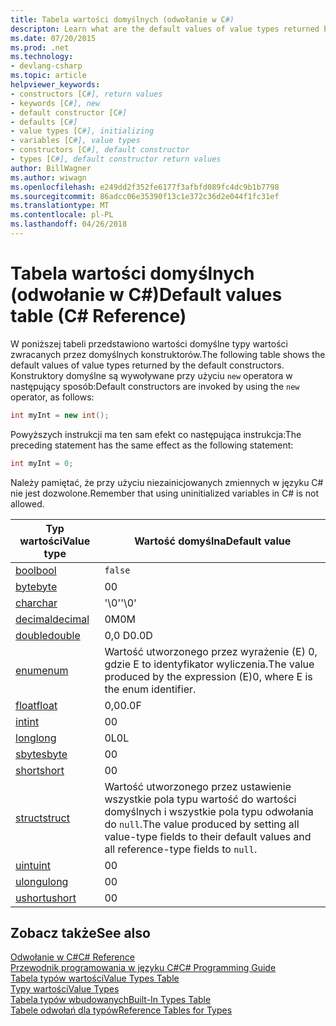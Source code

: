 ```yaml
---
title: Tabela wartości domyślnych (odwołanie w C#)
descripton: Learn what are the default values of value types returned by the default constructors.
ms.date: 07/20/2015
ms.prod: .net
ms.technology:
- devlang-csharp
ms.topic: article
helpviewer_keywords:
- constructors [C#], return values
- keywords [C#], new
- default constructor [C#]
- defaults [C#]
- value types [C#], initializing
- variables [C#], value types
- constructors [C#], default constructor
- types [C#], default constructor return values
author: BillWagner
ms.author: wiwagn
ms.openlocfilehash: e249dd2f352fe6177f3afbfd089fc4dc9b1b7798
ms.sourcegitcommit: 86adcc06e35390f13c1e372c36d2e044f1fc31ef
ms.translationtype: MT
ms.contentlocale: pl-PL
ms.lasthandoff: 04/26/2018
---
```

# <a name="default-values-table-c-reference"></a><span data-ttu-id="d33df-102">Tabela wartości domyślnych (odwołanie w C#)</span><span class="sxs-lookup"><span data-stu-id="d33df-102">Default values table (C# Reference)</span></span>

<span data-ttu-id="d33df-103">W poniższej tabeli przedstawiono wartości domyślne typy wartości zwracanych przez domyślnych konstruktorów.</span><span class="sxs-lookup"><span data-stu-id="d33df-103">The following table shows the default values of value types returned by the default constructors.</span></span> <span data-ttu-id="d33df-104">Konstruktory domyślne są wywoływane przy użyciu `new` operatora w następujący sposób:</span><span class="sxs-lookup"><span data-stu-id="d33df-104">Default constructors are invoked by using the `new` operator, as follows:</span></span>

```csharp
int myInt = new int();
```

<span data-ttu-id="d33df-105">Powyższych instrukcji ma ten sam efekt co następująca instrukcja:</span><span class="sxs-lookup"><span data-stu-id="d33df-105">The preceding statement has the same effect as the following statement:</span></span>

```csharp
int myInt = 0;
```

<span data-ttu-id="d33df-106">Należy pamiętać, że przy użyciu niezainicjowanych zmiennych w języku C# nie jest dozwolone.</span><span class="sxs-lookup"><span data-stu-id="d33df-106">Remember that using uninitialized variables in C# is not allowed.</span></span>

|<span data-ttu-id="d33df-107">Typ wartości</span><span class="sxs-lookup"><span data-stu-id="d33df-107">Value type</span></span>|<span data-ttu-id="d33df-108">Wartość domyślna</span><span class="sxs-lookup"><span data-stu-id="d33df-108">Default value</span></span>|
|----------------|-------------------|
|[<span data-ttu-id="d33df-109">bool</span><span class="sxs-lookup"><span data-stu-id="d33df-109">bool</span></span>](bool.md)|`false`|
|[<span data-ttu-id="d33df-110">byte</span><span class="sxs-lookup"><span data-stu-id="d33df-110">byte</span></span>](byte.md)|<span data-ttu-id="d33df-111">0</span><span class="sxs-lookup"><span data-stu-id="d33df-111">0</span></span>|
|[<span data-ttu-id="d33df-112">char</span><span class="sxs-lookup"><span data-stu-id="d33df-112">char</span></span>](char.md)|<span data-ttu-id="d33df-113">'\0'</span><span class="sxs-lookup"><span data-stu-id="d33df-113">'\0'</span></span>|
|[<span data-ttu-id="d33df-114">decimal</span><span class="sxs-lookup"><span data-stu-id="d33df-114">decimal</span></span>](decimal.md)|<span data-ttu-id="d33df-115">0M</span><span class="sxs-lookup"><span data-stu-id="d33df-115">0M</span></span>|
|[<span data-ttu-id="d33df-116">double</span><span class="sxs-lookup"><span data-stu-id="d33df-116">double</span></span>](double.md)|<span data-ttu-id="d33df-117">0,0 D</span><span class="sxs-lookup"><span data-stu-id="d33df-117">0.0D</span></span>|
|[<span data-ttu-id="d33df-118">enum</span><span class="sxs-lookup"><span data-stu-id="d33df-118">enum</span></span>](enum.md)|<span data-ttu-id="d33df-119">Wartość utworzonego przez wyrażenie (E) 0, gdzie E to identyfikator wyliczenia.</span><span class="sxs-lookup"><span data-stu-id="d33df-119">The value produced by the expression (E)0, where E is the enum identifier.</span></span>|
|[<span data-ttu-id="d33df-120">float</span><span class="sxs-lookup"><span data-stu-id="d33df-120">float</span></span>](float.md)|<span data-ttu-id="d33df-121">0,0</span><span class="sxs-lookup"><span data-stu-id="d33df-121">0.0F</span></span>|
|[<span data-ttu-id="d33df-122">int</span><span class="sxs-lookup"><span data-stu-id="d33df-122">int</span></span>](int.md)|<span data-ttu-id="d33df-123">0</span><span class="sxs-lookup"><span data-stu-id="d33df-123">0</span></span>|
|[<span data-ttu-id="d33df-124">long</span><span class="sxs-lookup"><span data-stu-id="d33df-124">long</span></span>](long.md)|<span data-ttu-id="d33df-125">0L</span><span class="sxs-lookup"><span data-stu-id="d33df-125">0L</span></span>|
|[<span data-ttu-id="d33df-126">sbyte</span><span class="sxs-lookup"><span data-stu-id="d33df-126">sbyte</span></span>](sbyte.md)|<span data-ttu-id="d33df-127">0</span><span class="sxs-lookup"><span data-stu-id="d33df-127">0</span></span>|
|[<span data-ttu-id="d33df-128">short</span><span class="sxs-lookup"><span data-stu-id="d33df-128">short</span></span>](short.md)|<span data-ttu-id="d33df-129">0</span><span class="sxs-lookup"><span data-stu-id="d33df-129">0</span></span>|
|[<span data-ttu-id="d33df-130">struct</span><span class="sxs-lookup"><span data-stu-id="d33df-130">struct</span></span>](struct.md)|<span data-ttu-id="d33df-131">Wartość utworzonego przez ustawienie wszystkie pola typu wartość do wartości domyślnych i wszystkie pola typu odwołania do `null`.</span><span class="sxs-lookup"><span data-stu-id="d33df-131">The value produced by setting all value-type fields to their default values and all reference-type fields to `null`.</span></span>|
|[<span data-ttu-id="d33df-132">uint</span><span class="sxs-lookup"><span data-stu-id="d33df-132">uint</span></span>](uint.md)|<span data-ttu-id="d33df-133">0</span><span class="sxs-lookup"><span data-stu-id="d33df-133">0</span></span>|
|[<span data-ttu-id="d33df-134">ulong</span><span class="sxs-lookup"><span data-stu-id="d33df-134">ulong</span></span>](ulong.md)|<span data-ttu-id="d33df-135">0</span><span class="sxs-lookup"><span data-stu-id="d33df-135">0</span></span>|
|[<span data-ttu-id="d33df-136">ushort</span><span class="sxs-lookup"><span data-stu-id="d33df-136">ushort</span></span>](ushort.md)|<span data-ttu-id="d33df-137">0</span><span class="sxs-lookup"><span data-stu-id="d33df-137">0</span></span>|

## <a name="see-also"></a><span data-ttu-id="d33df-138">Zobacz także</span><span class="sxs-lookup"><span data-stu-id="d33df-138">See also</span></span>
 [<span data-ttu-id="d33df-139">Odwołanie w C#</span><span class="sxs-lookup"><span data-stu-id="d33df-139">C# Reference</span></span>](../index.md)  
 [<span data-ttu-id="d33df-140">Przewodnik programowania w języku C#</span><span class="sxs-lookup"><span data-stu-id="d33df-140">C# Programming Guide</span></span>](../../programming-guide/index.md)  
 [<span data-ttu-id="d33df-141">Tabela typów wartości</span><span class="sxs-lookup"><span data-stu-id="d33df-141">Value Types Table</span></span>](value-types-table.md)  
 [<span data-ttu-id="d33df-142">Typy wartości</span><span class="sxs-lookup"><span data-stu-id="d33df-142">Value Types</span></span>](value-types.md)  
 [<span data-ttu-id="d33df-143">Tabela typów wbudowanych</span><span class="sxs-lookup"><span data-stu-id="d33df-143">Built-In Types Table</span></span>](built-in-types-table.md)  
 [<span data-ttu-id="d33df-144">Tabele odwołań dla typów</span><span class="sxs-lookup"><span data-stu-id="d33df-144">Reference Tables for Types</span></span>](reference-tables-for-types.md)

